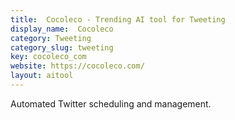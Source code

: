 ```yaml
---
title:  Cocoleco - Trending AI tool for Tweeting
display_name:  Cocoleco
category: Tweeting
category_slug: tweeting
key: cocoleco_com
website: https://cocoleco.com/
layout: aitool
---
```


Automated Twitter scheduling and management.
